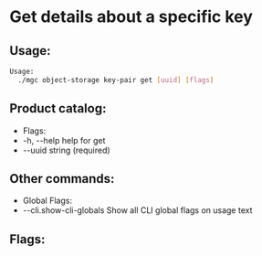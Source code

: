 # Get details about a specific key

## Usage:
```bash
Usage:
  ./mgc object-storage key-pair get [uuid] [flags]
```

## Product catalog:
- Flags:
- -h, --help          help for get
- --uuid string    (required)

## Other commands:
- Global Flags:
- --cli.show-cli-globals   Show all CLI global flags on usage text

## Flags:
```bash

```

